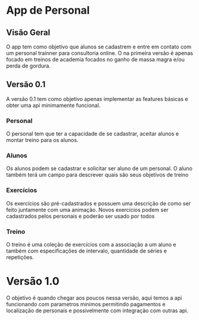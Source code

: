 # App de Personal
## Visão Geral
O app tem como objetivo que alunos se cadastrem e entre em contato com um personal trainner para consultoria online.
O na primeira versão é apenas focado em treinos de academia focados no ganho de massa magra e/ou perda de gordura.

## Versão 0.1
A versão 0.1 tem como objetivo apenas implementar as features básicas e obter uma api minimamente funcional.
### Personal
O personal tem que ter a capacidade de se cadastrar, aceitar alunos e montar treino para os alunos.
### Alunos
Os alunos podem se cadastrar e solicitar ser aluno de um personal. O aluno também terá um campo para descrever quais são seus objetivos de treino
### Exercícios
Os exercícios são pré-cadastrados e possuem uma descrição de como ser feito juntamente com uma animação. Novos exercícios podem ser cadastrados pelos personais e poderão ser usado por todos
### Treino
O treino é uma coleção de exercícios com a associação a um aluno e também com especificações de intervalo, quantidade de séries e repetições.

# Versão 1.0
O objetivo é quando chegar aos poucos nessa versão, aqui temos a api funcionando com parametros minimos permitindo pagamentos e localização de personais e possivelmente com integração com outras api.